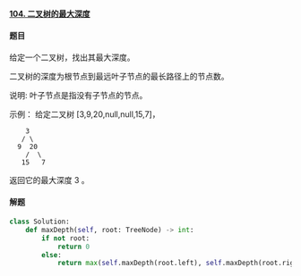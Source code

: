 #### [104. 二叉树的最大深度](https://leetcode-cn.com/problems/maximum-depth-of-binary-tree/)

#### 题目

给定一个二叉树，找出其最大深度。

二叉树的深度为根节点到最远叶子节点的最长路径上的节点数。

说明: 叶子节点是指没有子节点的节点。

示例：
给定二叉树 [3,9,20,null,null,15,7]，

    	3
       / \
      9  20
        /  \
       15   7

返回它的最大深度 3 。

#### 解题

```python
class Solution:
    def maxDepth(self, root: TreeNode) -> int:
        if not root:
            return 0
        else:
            return max(self.maxDepth(root.left), self.maxDepth(root.right))+1
```

